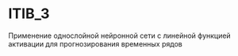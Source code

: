 # ITIB_3
Применение однослойной нейронной сети с линейной функцией активации для прогнозирования временных рядов
